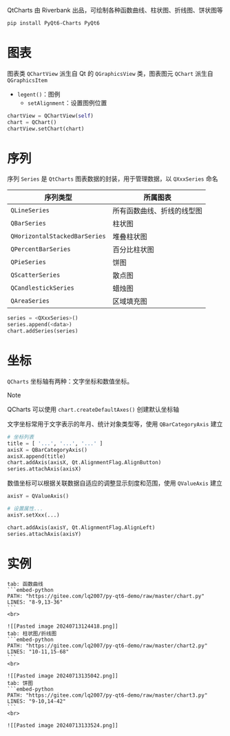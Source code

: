 QtCharts 由 Riverbank 出品，可绘制各种函数曲线、柱状图、折线图、饼状图等

```bash
pip install PyQt6-Charts PyQt6
```
# 图表

图表类 `QChartView` 派生自 Qt 的 `QGraphicsView` 类，图表图元 `QChart` 派生自 `QGraphicsItem`
- `legent()`：图例
	- `setAlignment`：设置图例位置

```python
chartView = QChartView(self)
chart = QChart()
chartView.setChart(chart)
```
# 序列

序列 `Series` 是 `QtCharts` 图表数据的封装，用于管理数据，以 `QXxxSeries` 命名

| 序列类型                          | 所属图表          |
| ----------------------------- | ------------- |
| `QLineSeries`                 | 所有函数曲线、折线的线型图 |
| `QBarSeries`                  | 柱状图           |
| `QHorizontalStackedBarSeries` | 堆叠柱状图         |
| `QPercentBarSeries`           | 百分比柱状图        |
| `QPieSeries`                  | 饼图            |
| `QScatterSeries`              | 散点图           |
| `QCandlestickSeries`          | 蜡烛图           |
| `QAreaSeries`                 | 区域填充图         |
```python
series = <QXxxSeries>()
series.append(<data>)
chart.addSeries(series)
```
# 坐标

`QCharts` 坐标轴有两种：文字坐标和数值坐标。

> [!note]
> QCharts 可以使用 `chart.createDefaultAxes()` 创建默认坐标轴

文字坐标常用于文字表示的年月、统计对象类型等，使用 `QBarCategoryAxis` 建立

```python
# 坐标列表
title = [ '...', '...', '...' ]
axisX = QBarCategoryAxis()
axisX.append(title)
chart.addAxis(axisX, Qt.AlignmentFlag.AlignButton)
series.attachAxis(axisX)
```

数值坐标可以根据关联数据自适应的调整显示刻度和范围，使用 `QValueAxis` 建立

```python
axisY = QValueAxis()

# 设置属性...
axisY.setXxx(...)

chart.addAxis(axisY, Qt.AlignmentFlag.AlignLeft)
series.attachAxis(axisY)
```
# 实例

````tabs
tab: 函数曲线
```embed-python
PATH: "https://gitee.com/lq2007/py-qt6-demo/raw/master/chart.py"
LINES: "8-9,13-36"
```
<br>

![[Pasted image 20240713124418.png]]
tab: 柱状图/折线图
```embed-python
PATH: "https://gitee.com/lq2007/py-qt6-demo/raw/master/chart2.py"
LINES: "10-11,15-68"
```
<br>

![[Pasted image 20240713135042.png]]
tab: 饼图
```embed-python
PATH: "https://gitee.com/lq2007/py-qt6-demo/raw/master/chart3.py"
LINES: "9-10,14-42"
```
<br>

![[Pasted image 20240713133524.png]]
````

